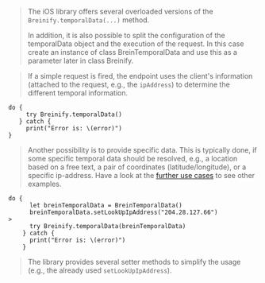 <blockquote class="lang-specific ios">
<p>The iOS library offers several overloaded versions
of the <code class="prettyprint">Breinify.temporalData(...)</code> method.

In addition, it is also possible to split the configuration of the temporalData
object and the execution of the request. In this case create an instance of
class BreinTemporalData and use this as a parameter later in class Breinify.

</p>
</blockquote>

<blockquote class="lang-specific ios">
<p>If a simple request is fired, the endpoint uses the client's information (attached to the request, e.g., 
the <code class="prettyprint">ipAddress</code>) to determine the different temporal information.</p>
</blockquote>

>
```ios
do {          
     try Breinify.temporalData()
   } catch {
     print("Error is: \(error)")
}
```

<blockquote class="lang-specific ios">
<p>Another possibility is to provide specific data. This is typically done, if
some specific temporal data should be resolved, e.g., a location based on a free text, 
a pair of coordinates (latitude/longitude), or a specific ip-address. Have a look at the
<a href="#example-use-cases">further use cases</a> to see other examples.</p>
</blockquote>

>
```ios
do {
      let breinTemporalData = BreinTemporalData()
      breinTemporalData.setLookUpIpAddress("204.28.127.66")
>           
      try Breinify.temporalData(breinTemporalData)
    } catch {
      print("Error is: \(error)")
    }    
```

<blockquote class="lang-specific ios">
<p>The library provides several setter methods to simplify the usage (e.g., the already
used <code class="prettyprint">setLookUpIpAddress</code>).
</blockquote>

>
